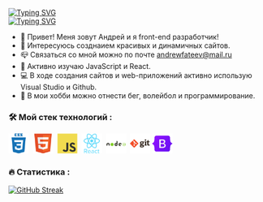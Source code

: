 <a href="https://git.io/typing-svg"><img src="https://readme-typing-svg.herokuapp.com?font=Fira+Code&pause=1000&color=008319&center=true&width=435&lines=Hello!+My+name+is+Andrew" alt="Typing SVG" /></a><br>
<a href="https://git.io/typing-svg"><img src="https://readme-typing-svg.herokuapp.com?font=Fira+Code&pause=1000&color=008319&center=true&width=435&lines=I+am+a+front-end+developer" alt="Typing SVG" /></a>
- 👋 Привет! Меня зовут Андрей и я front-end разработчик!
- 👀 Интересуюсь созднаием красивых и динамичных сайтов. 
- 📪 Связаться со мной можно по почте andrewfateev@mail.ru
- 🌱 Активно изучаю JavaScript и React.
- 💻 В ходе создания сайтов и web-приложений активно использую Visual Studio и Github.
- 💞️ В мои хобби можно отнести бег, волейбол и программирование.

### :hammer_and_wrench: Мой стек технологий :

  <div>
  <img src="https://github.com/devicons/devicon/blob/master/icons/css3/css3-plain-wordmark.svg"  title="CSS3" alt="CSS" width="40" height="40"/>&nbsp;
  <img src="https://github.com/devicons/devicon/blob/master/icons/html5/html5-original.svg" title="HTML5" alt="HTML" width="40" height="40"/>&nbsp;
  <img src="https://github.com/devicons/devicon/blob/master/icons/javascript/javascript-original.svg" title="JavaScript" alt="JavaScript" width="40" height="40"/>&nbsp;
  <img src="https://github.com/devicons/devicon/blob/master/icons/react/react-original-wordmark.svg" title="React" alt="React" width="40" height="40"/>&nbsp;
  <img src="https://github.com/devicons/devicon/blob/master/icons/nodejs/nodejs-original-wordmark.svg" title="NodeJS" alt="NodeJS" width="40" height="40"/>&nbsp;
  <img src="https://github.com/devicons/devicon/blob/master/icons/git/git-original-wordmark.svg" title="Git" **alt="Git" width="40" height="40"/>
  <img src="https://github.com/devicons/devicon/blob/master/icons/bootstrap/bootstrap-original.svg" title="Bootstrap" **alt="Bootstrap" width="40" height="40"/>
</div>

### :fire: Статистика :
[![GitHub Streak](http://github-readme-streak-stats.herokuapp.com?user=AndrewFlow&theme=dark&hide_border=true&date_format=M%20j%5B%2C%20Y%5D&ring=00650B&fire=DD4D03&background=DD272700&currStreakLabel=0ADD48&sideLabels=00650B)](https://git.io/streak-stats)
